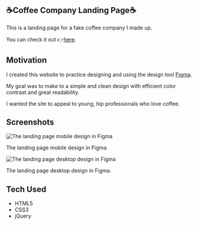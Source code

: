 ## ☕Coffee Company Landing Page☕

This is a landing page for a fake coffee company I made up.

You can check it out 👉[here](https://ellereeeee.github.io/busan-roasters/).

## Motivation

I created this website to practice designing and using the design tool [Figma](https://www.figma.com/).

My goal was to make to a simple and clean design with efficient color contrast and great readability.

I wanted the site to appeal to young, hip professionals who love coffee.

## Screenshots

![The landing page mobile design in Figma](https://res.cloudinary.com/devvzv96d/image/upload/v1546434797/busan-roasters_figma_mobile_m8b9tr.png)

The landing page mobile design in Figma.

![The landing page desktop design in Figma](https://res.cloudinary.com/devvzv96d/image/upload/v1546434797/busan-roasters_figma_desktop_r7dm23.png)

The landing page desktop design in Figma.

## Tech Used

- HTML5
- CSS3
- jQuery
